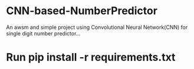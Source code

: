 # CNN-based-NumberPredictor
An awsm and simple project using Convolutional Neural Network(CNN) for single digit number predictor...

# Run pip install -r requirements.txt